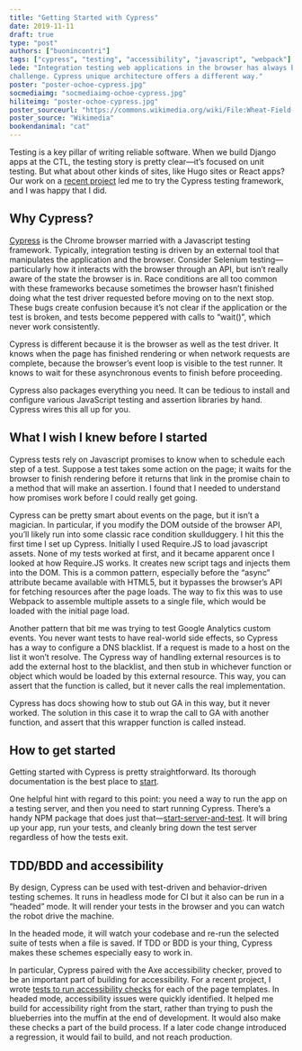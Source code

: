 ```yaml
---
title: "Getting Started with Cypress"
date: 2019-11-11
draft: true
type: "post"
authors: ["buonincontri"]
tags: ["cypress", "testing", "accessibility", "javascript", "webpack"]
lede: "Integration testing web applications in the browser has always been a
challenge. Cypress unique architecture offers a different way."
poster: "poster-ochoe-cypress.jpg"
socmediaimg: "socmediaimg-ochoe-cypress.jpg"
hiliteimg: "poster-ochoe-cypress.jpg"
poster_sourceurl: "https://commons.wikimedia.org/wiki/File:Wheat-Field-with-Cypresses-(1889)-Vincent-van-Gogh-Met.jpg"
poster_source: "Wikimedia"
bookendanimal: "cat"
---
```

Testing is a key pillar of writing reliable software. When we build Django apps
at the CTL, the testing story is pretty clear—it’s focused on unit testing.
But what about other kinds of sites, like Hugo sites or React apps? Our work on
a [recent project](https://ohcoe.ctl.columbia.edu) led me to try the Cypress
testing framework, and I was happy that I did.

## Why Cypress?
[Cypress](https://cypress.io) is the Chrome browser married with a Javascript
testing framework. Typically, integration testing is driven by an external tool
that manipulates the application and the browser. Consider Selenium testing—particularly how it interacts with the browser through an API, but isn’t really
aware of the state the browser is in. Race conditions are all too common with
these frameworks because sometimes the browser hasn’t finished doing what the
test driver requested before moving on to the next stop. These bugs create
confusion because it’s not clear if the application or the test is broken, and
tests become peppered with calls to “wait()”, which never work consistently.

Cypress is different because it is the browser as well as the test driver. It
knows when the page has finished rendering or when network requests are
complete, because the browser’s event loop is visible to the test runner. It
knows to wait for these asynchronous events to finish before proceeding.

Cypress also packages everything you need. It can be tedious to install and
configure various JavaScript testing and assertion libraries by hand. Cypress
wires this all up for you.

## What I wish I knew before I started
Cypress tests rely on Javascript promises to know when to schedule each step of
a test. Suppose a test takes some action on the page; it waits for the browser
to finish rendering before it returns that link in the promise chain to a
method that will make an assertion.  I found that I needed to understand how
promises work before I could really get going.

Cypress can be pretty smart about events on the page, but it isn’t a magician.
In particular, if you modify the DOM outside of the browser API, you’ll likely
run into some classic race condition skullduggery. I hit this the first time I
set up Cypress. Initially I used Require.JS to load javascript assets. None of
my tests worked at first, and it became apparent once I looked at how
Require.JS works. It creates new script tags and injects them into the DOM.
This is a common pattern, especially before the “async” attribute became
available with HTML5, but it bypasses the browser’s API for fetching resources
after the page loads. The way to fix this was to use Webpack to assemble
multiple assets to a single file, which would be loaded with the initial page
load.

Another pattern that bit me was trying to test Google Analytics custom events.
You never want tests to have real-world side effects, so Cypress has a way to
configure a DNS blacklist. If a request is made to a host on the list it won’t
resolve. The Cypress way of handling external resources is to add the external
host to the blacklist, and then stub in whichever function or object which
would be loaded by this external resource. This way, you can assert that the
function is called, but it never calls the real implementation.

Cypress has docs showing how to stub out GA in this way, but it never worked.
The solution in this case it to wrap the call to GA with another function, and
assert that this wrapper function is called instead.

## How to get started
Getting started with Cypress is pretty straightforward. Its thorough
documentation is the best place to
[start](https://docs.cypress.io/guides/getting-started/installing-cypress.html).

One helpful hint with regard to this point: you need a way to run the app on a
testing server, and then you need to start running Cypress. There’s a handy NPM
package that does just
that—[start-server-and-test](https://www.npmjs.com/package/start-server-and-test).
It will bring up your app, run your tests, and cleanly bring down the test
server regardless of how the tests exit.

## TDD/BDD and accessibility
By design, Cypress can be used with test-driven and behavior-driven testing
schemes. It runs in headless mode for CI but it also can be run in a “headed”
mode. It will render your tests in the browser and you can watch the robot
drive the machine.

In the headed mode, it will watch your codebase and re-run the selected suite
of tests when a file is saved. If TDD or BDD is your thing, Cypress makes these
schemes especially easy to work in.

In particular, Cypress paired with the Axe accessibility checker, proved to be
an important part of building for accessibility. For a recent project, I wrote
[tests to run accessibility
checks](https://github.com/ccnmtl/ohcoe-hugo/tree/master/cypress/integration/axe)
for each of the page templates. In headed mode, accessibility issues were
quickly identified. It helped me build for accessibility right from the start,
rather than trying to push the blueberries into the muffin at the end of
development. It would also make these checks a part of the build process. If a
later code change introduced a regression, it would fail to build, and not
reach production.
